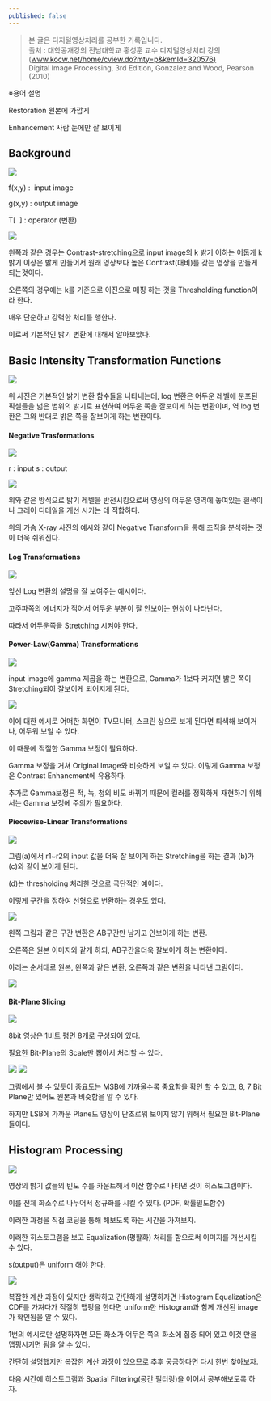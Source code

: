 ```yaml
---
published: false
---
```

> 본 글은 디지털영상처리를 공부한 기록입니다.  
> 출처 : 대학공개강의 전남대학교 홍성훈 교수 디지털영상처리 강의 ([www.kocw.net/home/cview.do?mty=p&kemId=320576)](http://www.kocw.net/home/cview.do?mty=p&kemId=320576)  
> Digital Image Processing, 3rd Edition, Gonzalez and Wood, Pearson (2010)  


※용어 설명

Restoration 원본에 가깝게

Enhancement 사람 눈에만 잘 보이게

## Background

<img src="https://img1.daumcdn.net/thumb/R1280x0/?scode=mtistory2&fname=https%3A%2F%2Fblog.kakaocdn.net%2Fdn%2FlOM9t%2Fbtq16RUkl1x%2Fk1cw4mc8ILG7QLishyL6t0%2Fimg.png"/>

f(x,y) :  input image

g(x,y) : output image

T\[  \] : operator (변환)

<img src="https://img1.daumcdn.net/thumb/R1280x0/?scode=mtistory2&fname=https%3A%2F%2Fblog.kakaocdn.net%2Fdn%2Fozw8Q%2Fbtq1ZEW0mww%2FfZKiRtSuI9lALx6NxxG6NK%2Fimg.png"/>

왼쪽과 같은 경우는 Contrast-stretching으로 input image의 k 밝기 이하는 어둡게 k 밝기 이상은 밝게 만들어서 원래 영상보다 높은 Contrast(대비)를 갖는 영상을 만들게 되는것이다.

오른쪽의 경우에는 k를 기준으로 이진으로 매핑 하는 것을 Thresholding function이라 한다.

매우 단순하고 강력한 처리를 행한다.

이로써 기본적인 밝기 변환에 대해서 알아보았다.

## Basic Intensity Transformation Functions

<img src="https://img1.daumcdn.net/thumb/R1280x0/?scode=mtistory2&fname=https%3A%2F%2Fblog.kakaocdn.net%2Fdn%2Fz5XPe%2Fbtq16r2Fvnn%2F3CZSmfXEDXTFT4loKpg3H1%2Fimg.png"/>

위 사진은 기본적인 밝기 변환 함수들을 나타내는데, log 변환은 어두운 레벨에 분포된 픽셀들을 넓은 범위의 밝기로 표현하여 어두운 쪽을 잘보이게 하는 변환이며, 역 log 변환은 그와 반대로 밝은 쪽을 잘보이게 하는 변환이다.

#### Negative Trasformations

<img src="https://img1.daumcdn.net/thumb/R1280x0/?scode=mtistory2&fname=https%3A%2F%2Fblog.kakaocdn.net%2Fdn%2FbHkXsD%2Fbtq14Y0WyDQ%2FH5Jmkd9NjXR9EgLoPcwhKk%2Fimg.png"/>

r : input
s : output

<img src="https://img1.daumcdn.net/thumb/R1280x0/?scode=mtistory2&fname=https%3A%2F%2Fblog.kakaocdn.net%2Fdn%2FbJEttR%2Fbtq16zsLC9B%2FMI0KXr0Cp9AjrbtqdaMwX1%2Fimg.png"/>

위와 같은 방식으로 밝기 레벨을 반전시킴으로써 영상의 어두운 영역에 놓여있는 흰색이나 그레이 디테일을 개선 시키는 데 적합하다.

위의 가슴 X-ray 사진의 예시와 같이 Negative Transform을 통해 조직을 분석하는 것이 더욱 쉬워진다.

#### Log Transformations

<img src="https://img1.daumcdn.net/thumb/R1280x0/?scode=mtistory2&fname=https%3A%2F%2Fblog.kakaocdn.net%2Fdn%2FbHEoD8%2Fbtq1XTtl1TP%2FGv4meIf27HKJyA3pUWnSr0%2Fimg.png"/>

앞선 Log 변환의 설명을 잘 보여주는 예시이다.

고주파쪽의 에너지가 적어서 어두운 부분이 잘 안보이는 현상이 나타난다.

따라서 어두운쪽을 Stretching 시켜야 한다.

#### Power-Law(Gamma) Transformations

<img src="https://img1.daumcdn.net/thumb/R1280x0/?scode=mtistory2&fname=https%3A%2F%2Fblog.kakaocdn.net%2Fdn%2FcIJ0yF%2Fbtq1ZFBCkS3%2F3XpFmArYUbHq2oiM7CQ3t1%2Fimg.png"/>

input image에 gamma 제곱을 하는 변환으로, Gamma가 1보다 커지면 밝은 쪽이 Stretching되어 잘보이게 되어지게 된다.

<img src="https://img1.daumcdn.net/thumb/R1280x0/?scode=mtistory2&fname=https%3A%2F%2Fblog.kakaocdn.net%2Fdn%2FbHN1Te%2Fbtq12l98b0Q%2FjDl2lSYDOS93ihkzsGRNP0%2Fimg.png"/>

이에 대한 예시로 어떠한 화면이 TV모니터, 스크린 상으로 보게 된다면 퇴색해 보이거나, 어두워 보일 수 있다.

이 때문에 적절한 Gamma 보정이 필요하다.

Gamma 보정을 거쳐 Original Image와 비슷하게 보일 수 있다. 이렇게 Gamma 보정은 Contrast Enhancment에 유용하다.

추가로 Gamma보정은 적, 녹, 청의 비도 바뀌기 때문에 컬러를 정확하게 재현하기 위해서는 Gamma 보정에 주의가 필요하다.

#### Piecewise-Linear Transformations

<img src="https://img1.daumcdn.net/thumb/R1280x0/?scode=mtistory2&fname=https%3A%2F%2Fblog.kakaocdn.net%2Fdn%2FdgGFz8%2Fbtq16Aee0Qc%2F4h5rov5nOpbx3QQE1iisFk%2Fimg.png"/>

그림(a)에서 r1~r2의 input 값을 더욱 잘 보이게 하는 Stretching을 하는 결과 (b)가 (c)와 같이 보이게 된다.

(d)는 thresholding 처리한 것으로 극단적인 예이다.

이렇게 구간을 정하여 선형으로 변환하는 경우도 있다.

<img src="https://img1.daumcdn.net/thumb/R1280x0/?scode=mtistory2&fname=https%3A%2F%2Fblog.kakaocdn.net%2Fdn%2FDduDk%2Fbtq11M08xUw%2FGSmnYATnSgXn6H3wKdJWeK%2Fimg.png"/>

왼쪽 그림과 같은 구간 변환은 AB구간만 남기고 안보이게 하는 변환.

오른쪽은 원본 이미지와 같게 하되, AB구간을더욱 잘보이게 하는 변환이다.

아래는 순서대로 원본, 왼쪽과 같은 변환, 오른쪽과 같은 변환을 나타낸 그림이다.

<img src="https://img1.daumcdn.net/thumb/R1280x0/?scode=mtistory2&fname=https%3A%2F%2Fblog.kakaocdn.net%2Fdn%2FbN0VDH%2Fbtq16yOgohY%2Fe352vu45ogkpkWqZq2lppK%2Fimg.png"/>

#### Bit-Plane Slicing

<img src="https://img1.daumcdn.net/thumb/R1280x0/?scode=mtistory2&fname=https%3A%2F%2Fblog.kakaocdn.net%2Fdn%2FtNv4Z%2Fbtq12651uol%2FNNKDpv0UjWLko5X68ViII0%2Fimg.png"/>

8bit 영상은 1비트 평면 8개로 구성되어 있다.

필요한 Bit-Plane의 Scale만 뽑아서 처리할 수 있다.

<img src="https://img1.daumcdn.net/thumb/R1280x0/?scode=mtistory2&fname=https%3A%2F%2Fblog.kakaocdn.net%2Fdn%2FvXPrz%2Fbtq11yPuNtX%2F8v6muymEKRiWj8clQook01%2Fimg.png"/>
<img src="https://img1.daumcdn.net/thumb/R1280x0/?scode=mtistory2&fname=https%3A%2F%2Fblog.kakaocdn.net%2Fdn%2F3Gcju%2Fbtq11AfvsST%2FyAcjJEl5chMapWxy0QXEOk%2Fimg.png"/>

그림에서 볼 수 있듯이 중요도는 MSB에 가까울수록 중요함을 확인 할 수 있고, 8, 7 Bit Plane만 있어도 원본과 비슷함을 알 수 있다.

하지만 LSB에 가까운 Plane도 영상이 단조로워 보이지 않기 위해서 필요한 Bit-Plane들이다.

## Histogram Processing

<img src="https://img1.daumcdn.net/thumb/R1280x0/?scode=mtistory2&fname=https%3A%2F%2Fblog.kakaocdn.net%2Fdn%2FbxLhP5%2Fbtq16QnG9pH%2FpUPKZlwjWI4SKh0vODPDDK%2Fimg.png"/>

영상의 밝기 값들의 빈도 수를 카운트해서 이산 함수로 나타낸 것이 히스토그램이다.

이를 전체 화소수로 나누어서 정규화를 시킬 수 있다. (PDF, 확률밀도함수)

이러한 과정을 직접 코딩을 통해 해보도록 하는 시간을 가져보자.

이러한 히스토그램을 보고 Equalization(평활화) 처리를 함으로써 이미지를 개선시킬 수 있다.

s(output)은 uniform 해야 한다.

<img src="https://img1.daumcdn.net/thumb/R1280x0/?scode=mtistory2&fname=https%3A%2F%2Fblog.kakaocdn.net%2Fdn%2FXfIme%2Fbtq1ZGAAnkQ%2FhZr4ri1vQjixVLXuLKKzPK%2Fimg.png"/>

복잡한 계산 과정이 있지만 생략하고 간단하게 설명하자면 Histogram Equalization은 CDF를 가져다가 적절히 맵핑을 한다면 uniform한 Histogram과 함께 개선된 image가 확인됨을 알 수 있다.

1번의 예시로만 설명하자면 모든 화소가 어두운 쪽의 화소에 집중 되어 있고 이것 만을 맵핑시키면 됨을 알 수 있다.

간단히 설명했지만 복잡한 계산 과정이 있으므로 추후 궁금하다면 다시 한번 찾아보자.

다음 시간에 히스토그램과 Spatial Filtering(공간 필터링)을 이어서 공부해보도록 하자.